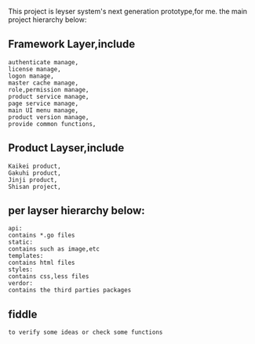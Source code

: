 This project is leyser system's next generation prototype,for me.
the main project hierarchy below:
## Framework Layer,include  

  	authenticate manage,
	license manage,
	logon manage,
	master cache manage,
	role,permission manage,
	product service manage,
	page service manage,
	main UI menu manage,
	product version manage,
	provide common functions,
	
## Product Layser,include

	Kaikei product,
	Gakuhi product,
	Jinji product,
	Shisan project,

## per layser hierarchy below:

	api:
	contains *.go files
	static:
	contains such as image,etc
	templates:
	contains html files
	styles:
	contains css,less files
	verdor:
	contains the third parties packages
	
## fiddle	

	to verify some ideas or check some functions	